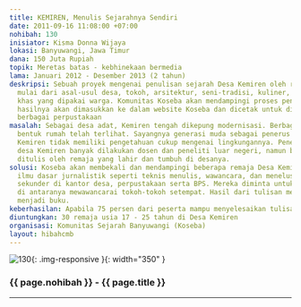 ```yaml
---
title: KEMIREN, Menulis Sejarahnya Sendiri
date: 2011-09-16 11:08:00 +07:00
nohibah: 130
inisiator: Kisma Donna Wijaya
lokasi: Banyuwangi, Jawa Timur
dana: 150 Juta Rupiah
topik: Meretas batas - kebhinekaan bermedia
lama: Januari 2012 - Desember 2013 (2 tahun)
deskripsi: Sebuah proyek mengenai penulisan sejarah Desa Kemiren oleh remajanya masing-masing,
  mulai dari asal-usul desa, tokoh, arsitektur, seni-tradisi, kuliner, dan kosakata
  khas yang dipakai warga. Komunitas Koseba akan mendampingi proses penulisan dan
  hasilnya akan dimasukkan ke dalam website Koseba dan dicetak untuk dibagikan ke
  berbagai perpustakaan
masalah: Sebagai desa adat, Kemiren tengah dikepung modernisasi. Berbagai dampak seperti
  bentuk rumah telah terlihat. Sayangnya generasi muda sebagai penerus budaya di Desa
  Kemiren tidak memiliki pengetahuan cukup mengenai lingkungannya. Penelitian sejarah
  desa Kemiren banyak dilakukan dosen dan peneliti luar negeri, namun belum pernah
  ditulis oleh remaja yang lahir dan tumbuh di desanya.
solusi: Koseba akan membekali dan mendampingi beberapa remaja Desa Kemiren dengan
  ilmu dasar jurnalistik seperti teknis menulis, wawancara, dan menelusuri sumber-sumber
  sekunder di kantor desa, perpustakaan serta BPS. Mereka diminta untuk turun ke lapangan,
  di antaranya mewawancarai tokoh-tokoh setempat. Hasil dari tulisan mereka akan diterbitkan
  menjadi buku.
keberhasilan: Apabila 75 persen dari peserta mampu menyelesaikan tulisan mereka
diuntungkan: 30 remaja usia 17 - 25 tahun di Desa Kemiren
organisasi: Komunitas Sejarah Banyuwangi (Koseba)
layout: hibahcmb
---
```


![130](/static/img/hibahcmb/130.png){: .img-responsive }{: width="350" }

### {{ page.nohibah }} - {{ page.title }}

---
